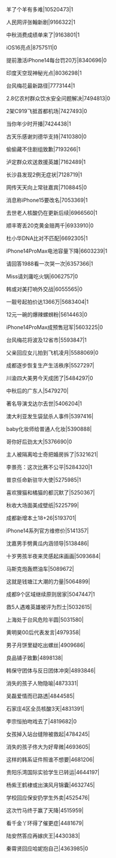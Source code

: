 羊了个羊有多难|10520473|1

人民网评张翰新剧|9166322|1

中秋消费成绩单来了|9163801|1

iOS16亮点|8757511|0

提前激活iPhone14每台罚20万|8340696|0

印度天空现神秘光点|8036298|1

台风梅花最新路径|7773144|1

2.8亿农村群众饮水安全问题解决|7494813|0

2架C919飞抵首都机场|7427493|0

当你年少时开播|7424438|1

古天乐感谢刘德华支持|7410380|0

偷偷藏不住剧组致歉|7193266|1

泸定群众欢送救援英雄|7162489|1

长沙县发现2例无症状|7128719|1

网传天天向上常驻嘉宾|7108845|0

消息称iPhone15要改名|7053369|1

去世老人核酸仍在更新后续|6966560|1

顺丰寄丢20克黄金赔两千|6933910|0

杜小华DNA比对不匹配|6692305|1

iPhone14ProMax电池容量下降|6603239|1

请回答1988看一次哭一次|6357366|1

Miss请刘庸吃火锅|6062757|0

韩或对美打响外交战|6055565|0

一靓号起拍价达1366万|5683404|1

12元一碗的爆辣螺蛳粉|5614463|0

iPhone14ProMax成预售冠军|5603225|0

台风梅花将波及12省市|5593847|1

父亲回应女儿拍到飞机凌月|5588069|0

成都逐步恢复生产生活秩序|5527297|

川渝四大美男今天成团了|5484297|0

中秋后的广东人|5479270|

著名导演戈达尔去世|5406204|1

澳大利亚发生袋鼠杀人事件|5397416|

baby化妆师给普通人化妆|5390888|

哥你好后劲太大|5376690|0

主人被隔离哈士奇把婚房拆了|5321621|

李景亮：这次比赛不公平|5284320|1

普京任命新驻华大使|5275985|1

喜欢狸猫和橘猫的都沉默了|5250367|

秋收大场面美成壁纸|5225799|

成都新增本土18+26|5193701|

iPhone14系列官方维修价|5141357|

沈嘉男手劈黄瓜内涵领导|5138486|

十岁男孩半夜来灵感起床画画|5093684|

马斯克炮轰燃油车|5089672|

这就是钱塘江大潮的力量|5064899|

成都9个区域继续原则居家|5047447|1

救5人遇难英雄被评为烈士|5032615|

上海处于台风危险半圆|5031580|

黄明昊00后代表发言|4979358|

男子月饼里疑吃出螺丝|4909686|

良品铺子致歉|4898138|

韩保守团体与反日团体冲突|4893846|

消失的孩子人物隐喻|4873331|

吴磊爱情而已路透|4844585|

石家庄4区全员核酸3天|4831391|

李宗恒拍吻戏去了|4819682|0

女孩掉入站台缝隙被救起|4784245|

消失的孩子佟大为好卑微|4693605|

这样的韩系证件照谁不想要|4681206|

贵阳乐湾国际实验学生已转运|4644197|

杨紫王鹤棣或出演风月锦囊|4632745|

学校回应保安扔学生外卖|4525476|

这次竹马终于赢了天降|4515959|

看千金丫环得了催更症|4481679|

陆安然答应再嫁庆王|4430383|

秦霄贤回应哈妮抱自己|4363985|0

